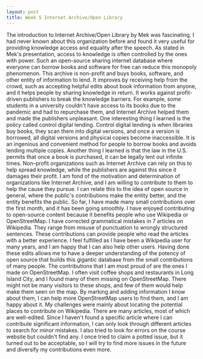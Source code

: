 ```yaml
---
layout: post
title: Week 5 Internet Archive/Open Library
---
```

The introduction to Internet Archive/Open Library by Mek was fascinating. I had never known about this organization before and found it very useful for providing knowledge access and equality after the speech. As stated in Mek's presentation, access to knowledge is often controlled by the ones with power. Such an open-source sharing internet database where everyone can borrow books and software for free can reduce this monopoly phenomenon. This archive is non-profit and buys books, software, and other entity of information to lend. It improves by receiving help from the crowd, such as accepting helpful edits about book information from anyone, and it helps people by sharing knowledge in return. It works against profit-driven publishers to break the knowledge barriers. <!--more-->For example, some students in a university couldn't have access to its books due to the pandemic and had to repurchase them, and Internet Archive helped them and made the publishers unpleasant. One interesting thing I learned is the policy called control digital lending. Control digital lending is when libraries buy books, they scan them into digital versions, and once a version is borrowed, all digital versions and physical copies become inaccessible. It is an ingenious and convenient method for people to borrow books and avoids lending multiple copies. Another thing I learned is that the law in the U.S. permits that once a book is purchased, it can be legally lent out infinite times. Non-profit organizations such as Internet Archive can rely on this to help spread knowledge, while the publishers are against this since it damages their profit. I am fond of the motivation and determination of organizations like Internet Archive, and I am willing to contribute to them to help the cause they pursue. I can relate this to the idea of open source in general, where the public's contributions make the entity better, and the entity benefits the public.
So far, I have made many small contributions over the first month, and it has been going smoothly. I have enjoyed contributing to open-source content because it benefits people who use Wikipedia or OpenStreetMap. I have corrected grammatical mistakes in 7 articles on Wikipedia. They range from misuse of punctuation to wrongly structured sentences. These contributions can provide people who read the articles with a better experience. I feel fulfilled as I have been a Wikipedia user for many years, and I am happy that I can also help other users. Having done these edits allows me to have a deeper understanding of the potency of open source that builds this gigantic database from the small contributions of many people. The contributions that I am most proud of are the ones I made on OpenStreetMap. I often visit coffee shops and restaurants in Long Island City, and I found many of them missing on OpenStreetMap. There might not be many visitors to these shops, and few of them would help make them seen on the map. By marking and adding information I know about them, I can help more OpenStreetMap users to find them, and I am happy about it. My challenges were mainly about locating the potential places to contribute on Wikipedia. There are many articles, most of which are well-edited. Since I haven't found a specific article where I can contribute significant information, I can only look through different articles to search for minor mistakes. I also tried to look for errors on the course website but couldn't find any. I once tried to claim a potted issue, but it turned out to be acceptable, so I will try to find more issues in the future and diversify my contributions even more.